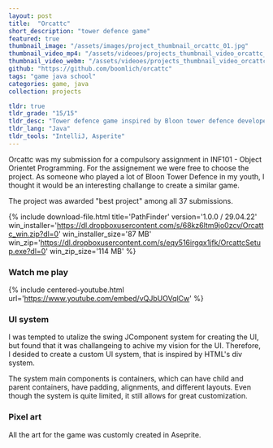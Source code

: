 ```yaml
---
layout: post
title:  "Orcattc"
short_description: "tower defence game"
featured: true
thumbnail_image: "/assets/images/project_thumbnail_orcattc_01.jpg"
thumbnail_video_mp4: "/assets/videoes/projects_thumbnail_video_orcattc_01.mp4"
thumbnail_video_webm: "/assets/videoes/projects_thumbnail_video_orcattc_01.webm"
github: "https://github.com/boomlich/orcattc"
tags: "game java school"
categories: game, java
collection: projects

tldr: true
tldr_grade: "15/15"
tldr_desc: "Tower defence game inspired by Bloon tower defence developed as school mandatory assignment"
tldr_lang: "Java"
tldr_tools: "IntelliJ, Asperite"
---
```


Orcattc was my submission for a compulsory assignment in INF101 - Object Orientet Programming. For the assignement we were free to choose
the project. As someone who played a lot of Bloon Tower Defence in my youth, I thought it would be an interesting challange to create a similar
game. 

The project was awarded "best project" among all 37 submissions.

{% include download-file.html 
    title='PathFinder' version='1.0.0 / 29.04.22'
    win_installer='https://dl.dropboxusercontent.com/s/68kz6ltm9jo0zcv/Orcattc_win.zip?dl=0' win_installer_size='87 MB'
    win_zip='https://dl.dropboxusercontent.com/s/eqy516irgqx1jfk/OrcattcSetup.exe?dl=0' win_zip_size='114 MB'
%}

### Watch me play

{% include centered-youtube.html url='https://www.youtube.com/embed/vQJbUOVqlCw' %}

### UI system

I was tempted to utalize the swing JComponent system for creating the UI, but found that it was challangeing to achive my vision for the UI. Therefore, I desided to create a custom UI system, that is inspired by HTML's div system.

The system main components is containers, which can have child and parent containers, have padding, alignments, and different layouts. Even though the system is quite limited, it still allows for great customization.

### Pixel art 

All the art for the game was customly created in Aseprite.